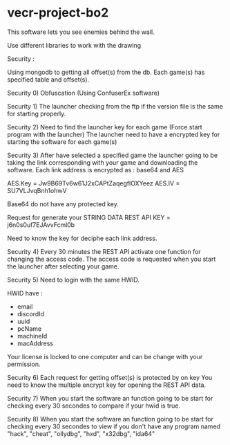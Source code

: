 # vecr-project-bo2

This software lets you see enemies behind the wall.

Use different libraries to work with the drawing

 
Security :

Using mongodb to getting all offset(s) from the db.
Each game(s) has specified table and offset(s).

Security 0) Obfuscation (Using ConfuserEx software)

Security 1) The launcher checking from the ftp if the version file is the same for starting
properly.

Security 2) Need to find the launcher key for each game (Force start program with the launcher)
The launcher need to have a encrypted key for starting the software for each game(s)

Security 3) After have selected a specified game the launcher going to be taking the link corresponding with your
game and downloading the software.
Each link address is encrypted as : base64 and AES

AES.Key = Jw9B69Tv6w61J2xCAPtZaqegflOXYeez
AES.IV = SU7VLJvqBnh1ohwV

Base64 do not have any protected key.

Request for generate your STRING DATA
REST API KEY = j6n0s0uf7EJAvvFcml0b

Need to know the key for deciphe each link address.

Security 4) Every 30 minutes the REST API activate one function for changing the access code.
The access code is requested when you start the launcher after selecting your game.

Security 5) Need to login with the same HWID.

HWID have : 
- email
- discordId
- uuid
- pcName
- machineId
- macAddress

Your license is locked to one computer and can be change with your permission.

Security 6) Each request for getting offset(s) is protected by on key 
You need to know the multiple encrypt key for opening the REST API data.

Security 7) When you start the software an function going to be start for checking every 30 secondes
to compare if your hwid is true.

Security 8) When you start the software an function going to be start for checking every 30 secondes
to view if you don't have any program named "hack", "cheat", "ollydbg", "hxd", "x32dbg", "ida64"
